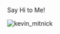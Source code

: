 Say Hi to Me!

![kevin_mitnick](https://github.com/user-attachments/assets/bfd49c94-9840-40c0-b6e9-d635d264febf)
